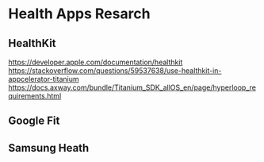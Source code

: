 # Health Apps Resarch

## HealthKit
https://developer.apple.com/documentation/healthkit
https://stackoverflow.com/questions/59537638/use-healthkit-in-appcelerator-titanium
https://docs.axway.com/bundle/Titanium_SDK_allOS_en/page/hyperloop_requirements.html



## Google Fit

## Samsung Heath